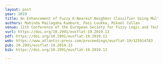 ```yaml
---
layout: post
year: 2019
title: An Enhancement of Fuzzy K-Nearest Neighbor Classifier Using Multi-Local Power Means
authors: Mahinda Mailagaha Kumbure, Pasi Luukka, Mikael Collan
venue: 11th Conference of the European Society for Fuzzy Logic and Technology (EUSFLAT 2019), Prague - CZ
vurl: https://doi.org/10.2991/eusflat-19.2019.13
pdf: https://doi.org/10.2991/eusflat-19.2019.13
web: https://www.atlantis-press.com/proceedings/eusflat-19/125914783
pub: 10.2991/eusflat-19.2019.13
bib: https://doi.org/10.2991/eusflat-19.2019.13

---
```


